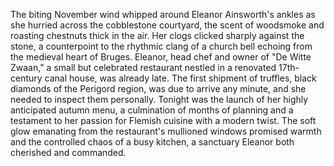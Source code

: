 The biting November wind whipped around Eleanor Ainsworth's ankles as she hurried across the cobblestone courtyard, the scent of woodsmoke and roasting chestnuts thick in the air.  Her clogs clicked sharply against the stone, a counterpoint to the rhythmic clang of a church bell echoing from the medieval heart of Bruges.  Eleanor, head chef and owner of "De Witte Zwaan," a small but celebrated restaurant nestled in a renovated 17th-century canal house, was already late. The first shipment of truffles, black diamonds of the Perigord region, was due to arrive any minute, and she needed to inspect them personally. Tonight was the launch of her highly anticipated autumn menu, a culmination of months of planning and a testament to her passion for Flemish cuisine with a modern twist.  The soft glow emanating from the restaurant's mullioned windows promised warmth and the controlled chaos of a busy kitchen, a sanctuary Eleanor both cherished and commanded.
